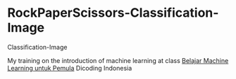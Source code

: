 # RockPaperScissors-Classification-Image
Classification-Image

My training on the introduction of machine learning at class [Belajar Machine Learning untuk Pemula](https://www.dicoding.com/academies/184) Dicoding Indonesia
